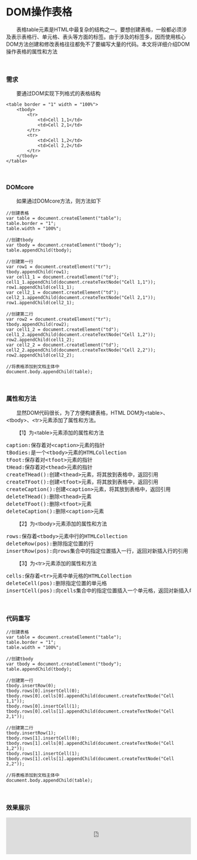 # DOM操作表格

&emsp;&emsp;表格table元素是HTML中最复杂的结构之一。要想创建表格，一般都必须涉及表示表格行、单元格、表头等方面的标签。由于涉及的标签多，因而使用核心DOM方法创建和修改表格往往都免不了要编写大量的代码。本文将详细介绍DOM操作表格的属性和方法

&nbsp;

### 需求

&emsp;&emsp;要通过DOM实现下列格式的表格结构

```
<table border = "1" width = "100%">
    <tbody>
        <tr>
            <td>Cell 1,1</td>
            <td>Cell 2,1</td>
        </tr>
        <tr>
            <td>Cell 1,2</td>
            <td>Cell 2,2</td>
        </tr>        
    </tbody>
</table>
```

&nbsp;

### DOMcore

&emsp;&emsp;如果通过DOMcore方法，则方法如下

```
//创建表格
var table = document.createElement("table");
table.border = "1";
table.width = "100%";

//创建tbody
var tbody = document.createElement("tbody");
table.appendChild(tbody);

//创建第一行
var row1 = document.createElement("tr");
tbody.appendChild(row1);
var cell1_1 = document.createElement("td");
cell1_1.appendChild(document.createTextNode("Cell 1,1"));
row1.appendChild(cell1_1);
var cell2_1 = document.createElement("td");
cell2_1.appendChild(document.createTextNode("Cell 2,1"));
row1.appendChild(cell2_1);

//创建第二行
var row2 = document.createElement("tr");
tbody.appendChild(row2);
var cell1_2 = document.createElement("td");
cell1_2.appendChild(document.createTextNode("Cell 1,2"));
row2.appendChild(cell1_2);
var cell2_2 = document.createElement("td");
cell2_2.appendChild(document.createTextNode("Cell 2,2"));
row2.appendChild(cell2_2);

//将表格添加到文档主体中
document.body.appendChild(table);
```

&nbsp;

### 属性和方法

&emsp;&emsp;显然DOM代码很长，为了方便构建表格，HTML DOM为&lt;table&gt;、&lt;tbody&gt;、&lt;tr&gt;元素添加了属性和方法。

&emsp;&emsp;【1】为&lt;table&gt;元素添加的属性和方法

<div>
<pre>caption:保存着对&lt;caption&gt;元素的指针
tBodies:是一个&lt;tbody&gt;元素的HTMLCollection
tFoot:保存着对&lt;tfoot&gt;元素的指针
tHead:保存着对&lt;thead&gt;元素的指针
createTHead():创建&lt;thead&gt;元素，将其放到表格中，返回引用
createTFoot():创建&lt;tfoot&gt;元素，将其放到表格中，返回引用
createCaption():创建&lt;caption&gt;元素，将其放到表格中，返回引用
deleteTHead():删除&lt;thead&gt;元素
deleteTFoot():删除&lt;tfoot&gt;元素
deleteCaption():删除&lt;caption&gt;元素</pre>
</div>

&emsp;&emsp;【2】为&lt;tbody&gt;元素添加的属性和方法

<div>
<pre>rows:保存着&lt;tbody&gt;元素中行的HTMLCollection
deleteRow(pos):删除指定位置的行
insertRow(pos):向rows集合中的指定位置插入一行，返回对新插入行的引用</pre>
</div>

&emsp;&emsp;【3】为&lt;tr&gt;元素添加的属性和方法

<div>
<pre>cells:保存着&lt;tr&gt;元素中单元格的HTMLCollection
deleteCell(pos):删除指定位置的单元格
insertCell(pos):向cells集合中的指定位置插入一个单元格，返回对新插入单元格的引用</pre>
</div>

&nbsp;

### 代码重写

```
//创建表格
var table = document.createElement("table");
table.border = "1";
table.width = "100%";

//创建tbody
var tbody = document.createElement("tbody");
table.appendChild(tbody);

//创建第一行
tbody.insertRow(0);
tbody.rows[0].insertCell(0);
tbody.rows[0].cells[0].appendChild(document.createTextNode("Cell 1,1"));
tbody.rows[0].insertCell(1);
tbody.rows[0].cells[1].appendChild(document.createTextNode("Cell 2,1"));

//创建第二行
tbody.insertRow(1);
tbody.rows[1].insertCell(0);
tbody.rows[1].cells[0].appendChild(document.createTextNode("Cell 1,2"));
tbody.rows[1].insertCell(1);
tbody.rows[1].cells[1].appendChild(document.createTextNode("Cell 2,2"));

//将表格添加到文档主体中
document.body.appendChild(table);
```

&nbsp;

### 效果展示

<iframe style="width: 100%; height: 100px;" src="https://demo.xiaohuochai.site/html/table/t88.html" frameborder="0" width="320" height="240"></iframe>

